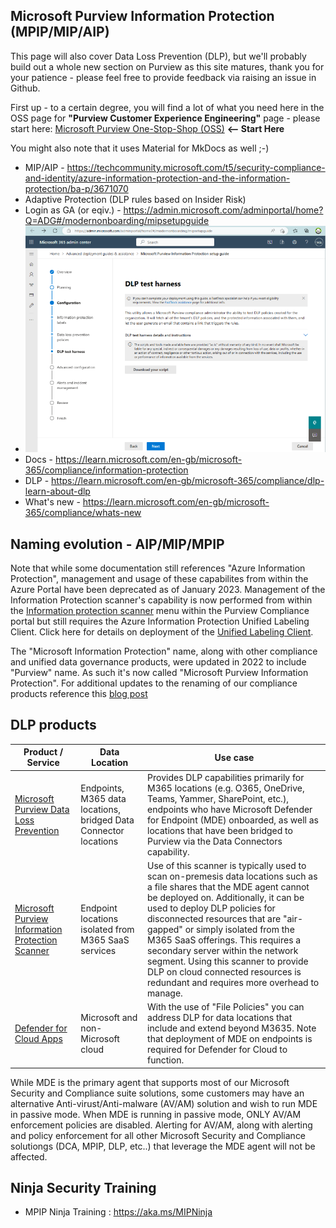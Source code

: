 ## **Microsoft Purview Information Protection (MPIP/MIP/AIP)**

This page will also cover Data Loss Prevention (DLP), but we'll probably build out a whole new section on Purview as this site matures, thank you for your patience - please feel free to provide feedback via raising an issue in Github.

First up - to a certain degree, you will find a lot of what you need here in the OSS page for **"Purview Customer Experience Engineering"** page - please start here: [Microsoft Purview One-Stop-Shop (OSS)](<https://microsoft.github.io/ComplianceCxE/>) **<-- Start Here**

You might also note that it uses Material for MkDocs as well ;-)

- MIP/AIP - <https://techcommunity.microsoft.com/t5/security-compliance-and-identity/azure-information-protection-and-the-information-protection/ba-p/3671070>
-   Adaptive Protection (DLP rules based on Insider Risk)
-   Login as GA (or eqiv.) - <https://admin.microsoft.com/adminportal/home?Q=ADG#/modernonboarding/mipsetupguide>
-   ![](./images/image2.png)
-   Docs - <https://learn.microsoft.com/en-gb/microsoft-365/compliance/information-protection>
-   DLP - <https://learn.microsoft.com/en-gb/microsoft-365/compliance/dlp-learn-about-dlp>
-   What's new - <https://learn.microsoft.com/en-gb/microsoft-365/compliance/whats-new>

## **Naming evolution - AIP/MIP/MPIP**

Note that while some documentation still references "Azure Information Protection", management and usage of these capabilites from within the Azure Portal have been deprecated as of January 2023. Management of the Information Protection scanner's capability is now performed from within the [Information protection scanner](https://compliance.microsoft.com/compliancesettings) menu within the Purview Compliance portal but still requires the Azure Information Protection Unified Labeling Client. Click here for details on deployment of the [Unified Labeling Client](https://learn.microsoft.com/en-us/microsoft-365/compliance/deploy-scanner-configure-install).

The "Microsoft Information Protection" name, along with other compliance and unified data governance products, were updated in 2022 to include "Purview" name. As such it's now called "Microsoft Purview Information Protection". For additional updates to the renaming of our compliance products reference this [blog post](https://www.microsoft.com/en-us/security/blog/2022/04/19/the-future-of-compliance-and-data-governance-is-here-introducing-microsoft-purview/)

## **DLP products**
| Product / Service | Data Location | Use case |
|---|---|---|
| [Microsoft Purview Data Loss Prevention](https://compliance.microsoft.com/datalossprevention) | Endpoints, M365 data locations, bridged Data Connector locations | Provides DLP capabilities primarily for M365 locations (e.g. O365, OneDrive, Teams, Yammer, SharePoint, etc.), endpoints who have Microsoft Defender for Endpoint (MDE) onboarded,  as well as locations that have been bridged to Purview via the Data Connectors capability. |
| [Microsoft Purview Information Protection Scanner](https://compliance.microsoft.com/compliancesettings/scanner_onboarding) | Endpoint locations isolated from M365 SaaS services | Use of this scanner is typically used to scan on-premesis data locations such as a file shares that the MDE agent cannot be deployed on. Additionally, it can be used to deploy DLP policies for disconnected resources that are "air-gapped" or simply isolated from the M365 SaaS offerings. This requires a secondary server within the network segment. Using this scanner to provide DLP on cloud connected resources is redundant and requires more overhead to manage.|
| [Defender for Cloud Apps](https://security.microsoft.com/cloudapps) | Microsoft and non-Microsoft cloud | With the use of "File Policies" you can address DLP for data locations that include and extend beyond M3635. Note that deployment of MDE on endpoints is required for Defender for Cloud to function.|

While MDE is the primary agent that supports most of our Microsoft Security and Compliance suite solutions, some customers may have an alternative Anti-virust/Anti-malware (AV/AM) solution and wish to run MDE in passive mode. When MDE is running in passive mode, ONLY AV/AM enforcement policies are disabled. Alerting for AV/AM, along with alerting and policy enforcement for all other Microsoft Security and Compliance solutiongs (DCA, MPIP, DLP, etc..) that leverage the MDE agent will not be affected.

## **Ninja Security Training**

-   MPIP Ninja Training : <https://aka.ms/MIPNinja>

